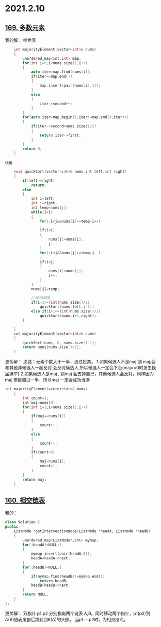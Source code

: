 
2021.2.10
===========================
[169. 多数元素](https://leetcode-cn.com/problems/majority-element/)
------------------------------------
我的解：
    哈希表
```c++
    int majorityElement(vector<int>& nums) 
    {
        unordered_map<int,int> map;
        for(int i=0;i<nums.size();i++)
        {
            auto iter=map.find(nums[i]);
            if(iter==map.end())
            {
                map.insert(pair(nums[i],1));
            }
            else
            {
                iter->second++;
            }
        }
        for(auto iter=map.begin();iter!=map.end();iter++)
        {
            if(iter->second>nums.size()/2)
            {
                return iter->first;
            }
        }
        return 0;
    }
```
    快排
```c++
    void quickSort(vector<int>& nums,int left,int right)
    {
        if(left>=right)
            return;
        else 
        {
            int i=left;
            int j=right;
            int temp=nums[j];
            while(i<j)
            {
                for(;i<j&&nums[i]<=temp;i++)
                ;
                if(i<j)
                {
                    nums[j]=nums[i];
                    j--;
                }
                for(;i<j&&nums[j]>=temp;j--)
                ;
                if(i<j)
                {
                    nums[i]=nums[j];
                    i++;
                }
            }
            nums[j]=temp;

            //递归调用
            if(i-1>=(int)nums.size()/2)
                quickSort(nums,left,i-1);
            else if(i+1<=(int)nums.size()/2)
                quickSort(nums,i+1,right);
        }

    }
    int majorityElement(vector<int>& nums) 
    {
        quickSort(nums, 0, nums.size()-1);
        return nums[nums.size()/2];
    }
```
更优解：
思路：元素个数大于一半，通过投票。
1.如果候选人不是maj 则 maj,会和其他非候选人一起反对 会反对候选人,所以候选人一定会下台(maj==0时发生换届选举)
2.如果候选人是maj , 则maj 会支持自己，其他候选人会反对，同样因为maj 票数超过一半，所以maj 一定会成功当选
```c++
int majorityElement(vector<int>& nums) 
    {
        int count=1;
        int maj=nums[0];
        for(int i=1;i<nums.size();i++)
        {
            if(maj==nums[i])
            {
                count++;
            }
            else
            {
                count--;
            }
            if(count<0)
            {
                maj=nums[i];
                count=1;
            }
        }
        return maj;
    }
```

[160. 相交链表](https://leetcode-cn.com/problems/intersection-of-two-linked-lists/)
-------------------------------------
我的：
```c++
class Solution {
public:
    ListNode *getIntersectionNode(ListNode *headA, ListNode *headB) 
    {
        unordered_map<ListNode*,int> mymap;
        for(;headA!=NULL;)
        {
            mymap.insert(pair(headA,0));
            headA=headA->next;
        }
        for(;headB!=NULL;)
        {    
            if(mymap.find(headB)!=mymap.end())
                return headB;
            headB=headB->next;
        }
        return NULL;
    }
};
```
更优解：
双指针 p1,p2 分别指向两个链表 A,B。同时移动两个指针，p1(p2)到A(B)链表尾部后跳转到B(A)的头部。 当p1==p2时，为相交结点。